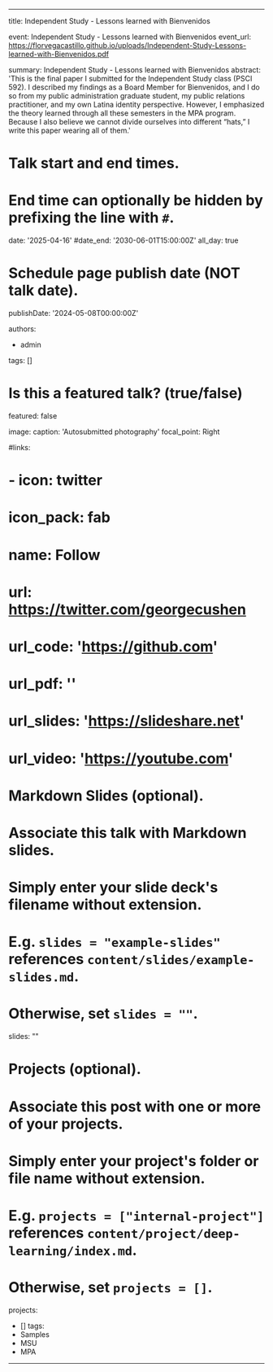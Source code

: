---
title: Independent Study - Lessons learned with Bienvenidos  

event: Independent Study - Lessons learned with Bienvenidos
event_url: https://florvegacastillo.github.io/uploads/Independent-Study-Lessons-learned-with-Bienvenidos.pdf


summary: Independent Study - Lessons learned with Bienvenidos
abstract: 'This is the final paper I submitted for the Independent Study class (PSCI 592). I described my findings as a Board Member for Bienvenidos, and I do so from my public administration graduate student, my public relations practitioner, and my own Latina identity perspective. However, I emphasized the theory learned through all these semesters in the MPA program. Because I also believe we cannot divide ourselves into different “hats,” I write this paper wearing all of them.'

# Talk start and end times.
#   End time can optionally be hidden by prefixing the line with `#`.
date: '2025-04-16'
#date_end: '2030-06-01T15:00:00Z'
all_day: true

# Schedule page publish date (NOT talk date).
publishDate: '2024-05-08T00:00:00Z'

authors:
  - admin

tags: []

# Is this a featured talk? (true/false)
featured: false

image:
  caption: 'Autosubmitted photography'
  focal_point: Right

#links:
#  - icon: twitter
#    icon_pack: fab
#    name: Follow
#    url: https://twitter.com/georgecushen
# url_code: 'https://github.com'
# url_pdf: ''
# url_slides: 'https://slideshare.net'
# url_video: 'https://youtube.com'

# Markdown Slides (optional).
#   Associate this talk with Markdown slides.
#   Simply enter your slide deck's filename without extension.
#   E.g. `slides = "example-slides"` references `content/slides/example-slides.md`.
#   Otherwise, set `slides = ""`.
slides: ""

# Projects (optional).
#   Associate this post with one or more of your projects.
#   Simply enter your project's folder or file name without extension.
#   E.g. `projects = ["internal-project"]` references `content/project/deep-learning/index.md`.
#   Otherwise, set `projects = []`.
projects:
  - []
tags:
  - Samples
  - MSU
  - MPA
-------